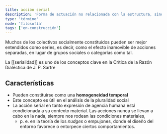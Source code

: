 ```yaml
---
title: acción serial
description: 'Forma de actuación no relacionada con la estructura, sino más bien con el azar, la facticidad o la contingencia'
type: 'término'
node: 'filosofía'
tags: ['en-construcción']
---
```


Muchos de los colectivos socialmente constituidos pueden ser mejor entendidos como series, es decir, como el efecto inamovible de acciones separadas, en lugar de grupos sociales o categorías como tal.

La [[serialidad]] es uno de los conceptos clave en la Crítica de la Razón Dialéctica de J. P. Sartre

## Características

- Pueden constituirse como una **homogeneidad temporal**
- Este concepto es útil en el análisis de la pluralidad social
- La acción serial en tanto expresión de agencia humana está condicionada a su contexto material. Las acciones nunca se llevan a cabo en la nada, siempre nos rodean las condiciones materiales, 
	- p. e. en la teoría de los *nudges* o empujones, donde el diseño del entorno favorece o entorpece ciertos comportamientos.